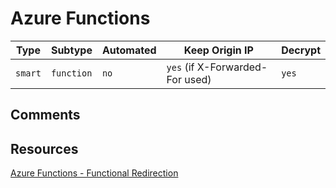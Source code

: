 # Azure Functions

| Type    | Subtype    | Automated | Keep Origin IP                  | Decrypt |
| ------- | ---------- | --------- | ------------------------------- | ------- |
| `smart` | `function` | `no`      | `yes` (if X-Forwarded-For used) | `yes`   |

## Comments

## Resources

[Azure Functions - Functional Redirection](https://fortynorthsecurity.com/blog/azure-functions-functional-redirection/)
